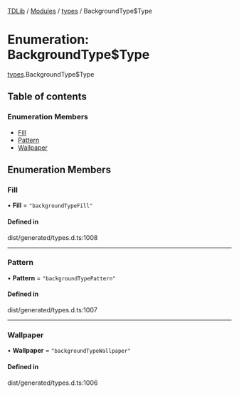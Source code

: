 [TDLib](../README.md) / [Modules](../modules.md) / [types](../modules/types.md) / BackgroundType$Type

# Enumeration: BackgroundType$Type

[types](../modules/types.md).BackgroundType$Type

## Table of contents

### Enumeration Members

- [Fill](types.BackgroundType_Type.md#fill)
- [Pattern](types.BackgroundType_Type.md#pattern)
- [Wallpaper](types.BackgroundType_Type.md#wallpaper)

## Enumeration Members

### Fill

• **Fill** = ``"backgroundTypeFill"``

#### Defined in

dist/generated/types.d.ts:1008

___

### Pattern

• **Pattern** = ``"backgroundTypePattern"``

#### Defined in

dist/generated/types.d.ts:1007

___

### Wallpaper

• **Wallpaper** = ``"backgroundTypeWallpaper"``

#### Defined in

dist/generated/types.d.ts:1006
